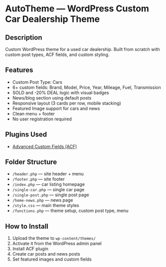 # AutoTheme — WordPress Custom Car Dealership Theme

## Description
Custom WordPress theme for a used car dealership. Built from scratch with custom post types, ACF fields, and custom styling.

## Features
- Custom Post Type: Cars
- 6+ custom fields: Brand, Model, Price, Year, Mileage, Fuel, Transmission
- SOLD and -20% DEAL logic with visual badges
- News/blog section using default posts
- Responsive layout (3 cards per row, mobile stacking)
- Featured Image support for cars and news
- Clean menu + footer
- No user registration required

## Plugins Used
- [Advanced Custom Fields (ACF)](https://wordpress.org/plugins/advanced-custom-fields/)

## Folder Structure
- `/header.php` — site header + menu
- `/footer.php` — site footer
- `/index.php` — car listing homepage
- `/single-car.php` — single car page
- `/single-post.php` — single post page
- `/home-news.php` — news page
- `/style.css` — main theme styles
- `/functions.php` — theme setup, custom post type, menu

## How to Install
1. Upload the theme to `wp-content/themes/`
2. Activate it from the WordPress admin panel
3. Install ACF plugin
4. Create car posts and news posts
5. Set featured images and custom fields
